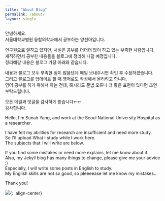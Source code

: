 ```yaml
---
title: "About Blog"
permalink: /about/
layout: single
---
```


  
안녕하세요.  
서울대학교병원 융합의학과에서 공부하는 양선아입니다.  
  
연구원으로 일하고 있지만, 사실은 공부를 더더더 많이 하고 있는 부족한 사람입니다.  
재직하면서 공부한 내용들을 블로그에 정리해 나갈 예정입니다.  
정리해갈 내용은 블로그 가장 아래와 같습니다.  
  
내용과 블로그 모두 부족한 점이 많을텐데 메일 보내주시면 확인 후 수정하겠습니다.  
그리고 블로그를 업데이트 할 때 영어로도 작성해서 올리려고 합니다.  
영어 공부를 하기 위해서 하는 건데, 혹시라도 문법 오류나 더 좋은 표현이 있다면 조언 부탁드립니다.  
  
모든 메일과 댓글을 감사하게 받습니다ㅠㅠ  
감사합니다.  
  
    
Hello, I'm Sunah Yang, and work at the Seoul National University Hospital as a researcher.  
  
I have felt my abilities for research are insufficient and need more study.  
So I'll upload What I study while I work here.   
The subjects that I will write are below.  
   
If you find some mistakes or need more explains, let me know about it.  
Also, my Jekyll blog has many things to change, please give me your advice :)  
Especially, I will write some posts in English to study.  
My English skills are not so good, so pleeeease let me know my mistakes...


Thank you!  

![](https://sunahy1011.github.io/assets/images/StudyManualMap.jpg){: .align-center}
